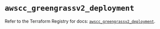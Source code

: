 # `awscc_greengrassv2_deployment`

Refer to the Terraform Registry for docs: [`awscc_greengrassv2_deployment`](https://registry.terraform.io/providers/hashicorp/awscc/0.70.0/docs/resources/greengrassv2_deployment).
